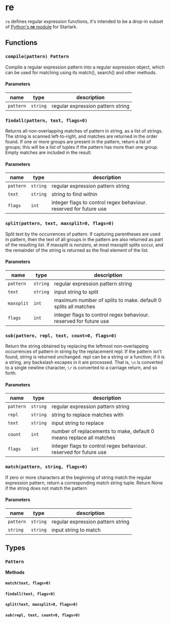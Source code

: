 # re

`re` defines regular expression functions, it's intended to be a drop-in subset of [Python's **re** module](https://docs.python.org/3/library/re.html) for Starlark.

## Functions

### `compile(pattern) Pattern`

Compile a regular expression pattern into a regular expression object, which
can be used for matching using its match(), search() and other methods.

#### Parameters

| name      | type     | description                       |
|-----------|----------|-----------------------------------|
| `pattern` | `string` | regular expression pattern string |

### `findall(pattern, text, flags=0)`

Returns all non-overlapping matches of pattern in string, as a list of strings.
The string is scanned left-to-right, and matches are returned in the order found.
If one or more groups are present in the pattern, return a list of groups;
this will be a list of tuples if the pattern has more than one group.
Empty matches are included in the result.

#### Parameters

| name      | type     | description                                                       |
|-----------|----------|-------------------------------------------------------------------|
| `pattern` | `string` | regular expression pattern string                                 |
| `text`    | `string` | string to find within                                             |
| `flags`   | `int`    | integer flags to control regex behaviour. reserved for future use |

### `split(pattern, text, maxsplit=0, flags=0)`

Split text by the occurrences of pattern. If capturing parentheses are used in pattern,
then the text of all groups in the pattern are also returned as part of the resulting list.
If maxsplit is nonzero, at most maxsplit splits occur, and the remainder of the string
is returned as the final element of the list.

#### Parameters

| name       | type     | description                                                       |
|------------|----------|-------------------------------------------------------------------|
| `pattern`  | `string` | regular expression pattern string                                 |
| `text`     | `string` | input string to split                                             |
| `maxsplit` | `int`    | maximum number of splits to make. default 0 splits all matches    |
| `flags`    | `int`    | integer flags to control regex behaviour. reserved for future use |

### `sub(pattern, repl, text, count=0, flags=0)`

Return the string obtained by replacing the leftmost non-overlapping occurrences of pattern
in string by the replacement repl. If the pattern isn’t found, string is returned unchanged.
repl can be a string or a function; if it is a string, any backslash escapes in it are processed.
That is, `\n` is converted to a single newline character, `\r` is converted to a carriage return, and so forth.

#### Parameters

| name      | type     | description                                                         |
|-----------|----------|---------------------------------------------------------------------|
| `pattern` | `string` | regular expression pattern string                                   |
| `repl`    | `string` | string to replace matches with                                      |
| `text`    | `string` | input string to replace                                             |
| `count`   | `int`    | number of replacements to make, default 0 means replace all matches |
| `flags`   | `int`    | integer flags to control regex behaviour. reserved for future use   |

### `match(pattern, string, flags=0)`

If zero or more characters at the beginning of string match the regular expression pattern,
return a corresponding match string tuple. Return None if the string does not match the pattern

#### Parameters

| name      | type     | description                       |
|-----------|----------|-----------------------------------|
| `pattern` | `string` | regular expression pattern string |
| `string`  | `string` | input string to match             |

## Types

### `Pattern`

**Methods**

#### `match(text, flags=0)`

#### `findall(text, flags=0)`

#### `split(text, maxsplit=0, flags=0)`

#### `sub(repl, text, count=0, flags=0)`
